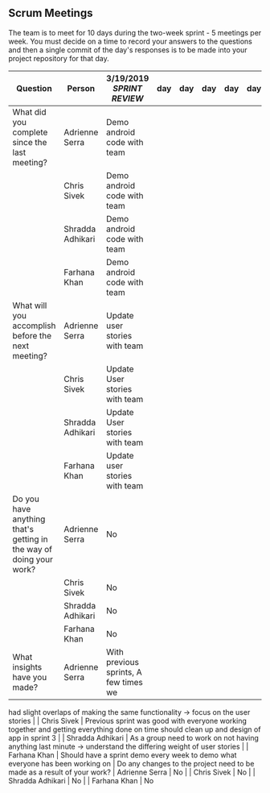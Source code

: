 ## Scrum Meetings
The team is to meet for 10 days during the two-week sprint - 5 meetings per week. You must decide on a time to record your answers to the questions and then a single commit of the day's responses is to be made into your project repository for that day.

Question    |          Person                                             | 3/19/2019  *SPRINT REVIEW* |  day | day | day | day | day | day |day | day | day |
------------|---------------------------------------------------------------------|-----|-----|-----|-----|-----|-----|-----|----|-----|-----|                                                              
| What did you complete since the last meeting? | Adrienne Serra | Demo android code with team
|            | Chris Sivek | Demo android code with team
|            | Shradda Adhikari | Demo android code with team
|            | Farhana Khan | Demo android code with team 
| What will you accomplish before the next meeting? | Adrienne Serra | Update user stories with team
|            | Chris Sivek | Update User stories with team
|            | Shradda Adhikari | Update User stories with team
|            | Farhana Khan | Update user stories with team 
| Do you have anything that's getting in the way of doing your work? | Adrienne Serra |   No
|            | Chris Sivek |   No
|            | Shradda Adhikari |   No
|            | Farhana Khan |  No
| What insights have you made? | Adrienne Serra |   With previous sprints, A few times we 
had slight overlaps of making the same functionality -> focus on the user stories 
|            | Chris Sivek |   Previous sprint was good with everyone working together and 
getting everything done on time should clean up and design of app in sprint 3 
|            | Shradda Adhikari |   As a group need to work on not having anything last minute ->
understand the differing weight of user stories 
|            | Farhana Khan | Should have a sprint demo every week to demo what everyone has 
been working on 
| Do any changes to the project need to be made as a result of your work? | Adrienne Serra |   No
|            | Chris Sivek |   No
|            | Shradda Adhikari |   No 
|            | Farhana Khan | No 
